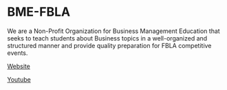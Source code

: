 # BME-FBLA

We are a Non-Profit Organization for Business Management Education that seeks to teach students about Business topics in a well-organized and structured manner and provide quality preparation for FBLA competitive events. 

[Website](https://www.bme-fbla.org/)

[Youtube](https://www.youtube.com/channel/UCbEsjxxfp4SmlZJEAbPD4UQ)

